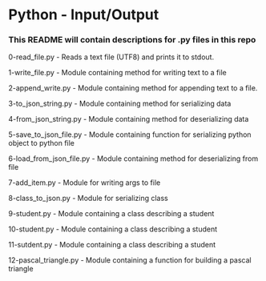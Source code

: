 # Python - Input/Output
### This README will contain descriptions for .py files in this repo

0-read_file.py - Reads a text file (UTF8) and prints it to stdout.

1-write_file.py - Module containing method for writing text to a file

2-append_write.py - Module containing method for appending text to a file.

3-to_json_string.py - Module containing method for serializing data

4-from_json_string.py - Module containing method for deserializing data

5-save_to_json_file.py - Module containing function for serializing python object to python file

6-load_from_json_file.py - Module containing method for deserializing from file

7-add_item.py - Module for writing args to file

8-class_to_json.py - Module for serializing class

9-student.py - Module containing a class describing a student

10-student.py - Module containing a class describing a student

11-sutdent.py - Module containing a class describing a student

12-pascal_triangle.py - Module containing a function for building a pascal triangle
